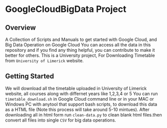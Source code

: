 # GoogleCloudBigData Project
## Overview
A Collection of Scripts and Manuals to get started with Google Cloud, and Big Data Operation on Google Cloud
You can access all the data in this repository and if you find any thing helpful, you can contribute to make it better for others.
This is a University project, For Downloading Timetable from ```University of Limerick``` website.
## Getting Started
We will download all the timetable uploaded in University of Limerick website, all courses along with differnet years like 1,2,3,4 or 5
You can run ```timetable_download.sh``` in Google Cloud command line or in your MAC or Windows PC with anytool that support bash scripts,  to download this data as a HTML file (Note this process will take around 5-10 mintues).
After downloading all in html form run ```clean-data.py``` to clean blank html files.then convert all files into single ```CSV``` for big data operations.
